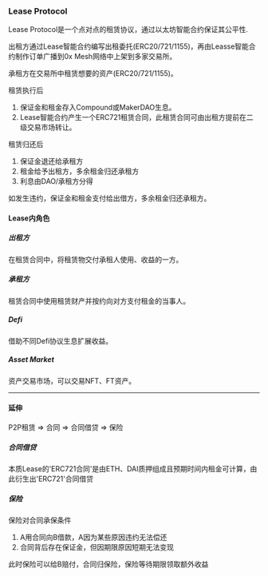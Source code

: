 ### Lease Protocol
Lease Protocol是一个点对点的租赁协议，通过以太坊智能合约保证其公平性.

出租方通过Lease智能合约编写出租委托(ERC20/721/1155)，再由Leasse智能合约制作订单广播到0x Mesh网络中上架到多家交易所。

承租方在交易所中租赁想要的资产(ERC20/721/1155)。

租赁执行后
1. 保证金和租金存入Compound或MakerDAO生息。
2. Lease智能合约产生一个ERC721租赁合同，此租赁合同可由出租方提前在二级交易市场转让。

租赁归还后
1. 保证金退还给承租方
2. 租金给予出租方，多余租金归还承租方
3. 利息由DAO/承租方分得

如发生违约，保证金和租金支付给出借方，多余租金归还承租方。


#### Lease内角色
##### 出租方
在租赁合同中，将租赁物交付承租人使用、收益的一方。
##### 承租方
租赁合同中使用租赁财产并按约向对方支付租金的当事人。
##### Defi
借助不同Defi协议生息扩展收益。
##### Asset Market
资产交易市场，可以交易NFT、FT资产。

* * *
#### 延伸
P2P租赁 => 合同 => 合同借贷 => 保险 
##### 合同借贷
本质Lease的'ERC721合同'是由ETH、DAI质押组成且预期时间内租金可计算，由此衍生出'ERC721'合同借贷
##### 保险
保险对合同承保条件

1. A用合同向B借款，A因为某些原因违约无法偿还
2. 合同背后存在保证金，但因期限原因短期无法变现

此时保险可以给B赔付，合同归保险，保险等待期限领取额外收益
